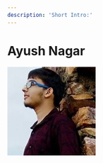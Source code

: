 ```yaml
---
description: 'Short Intro:'
---
```


# Ayush Nagar

![](../../.gitbook/assets/ayush%20%281%29.jpg)

